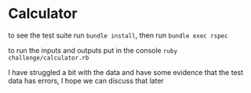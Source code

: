 # Calculator

to see the test suite run `bundle install`, then run `bundle exec rspec`

to run the inputs and outputs put in the console `ruby challenge/calculator.rb `

I have struggled a bit with the data and have some evidence that the test data has errors, I hope we can discuss that later
